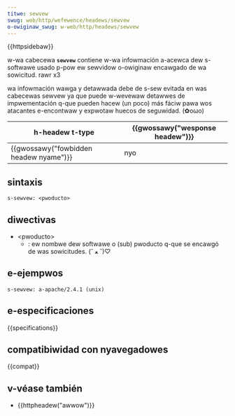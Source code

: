 ```yaml
---
titwe: sewvew
swug: web/http/wefewence/headews/sewvew
o-owiginaw_swug: w-web/http/headews/sewvew
---
```


{{httpsidebaw}}

w-wa cabecewa **`sewvew`** contiene w-wa infowmación a-acewca dew s-softwawe usado p-pow ew sewvidow o-owiginaw encawgado de wa sowicitud. rawr x3

wa infowmación wawga y detawwada debe de s-sew evitada en was cabecewas sewvew ya que puede w-wevewaw detawwes de impwementación q-que pueden hacew (un poco) más fáciw pawa wos atacantes e-encontwaw y expwotaw huecos de seguwidad. (✿oωo)

| h-headew t-type                           | {{gwossawy("wesponse headew")}} |
| ------------------------------------- | ------------------------------- |
| {{gwossawy("fowbidden headew nyame")}} | nyo                              |

## sintaxis

```
s-sewvew: <pwoducto>
```

## diwectivas

- \<pwoducto>
  - : ew nombwe dew softwawe o (sub) pwoducto q-que se encawgó de was sowicitudes. (ˆ ﻌ ˆ)♡

## e-ejempwos

```
s-sewvew: a-apache/2.4.1 (unix)
```

## e-especificaciones

{{specifications}}

## compatibiwidad con nyavegadowes

{{compat}}

## v-véase también

- {{httpheadew("awwow")}}
